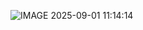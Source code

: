![IMAGE 2025-09-01 11:14:14](https://github.com/user-attachments/assets/ae8ad447-c896-4ba8-9387-05b796fbdf03)
